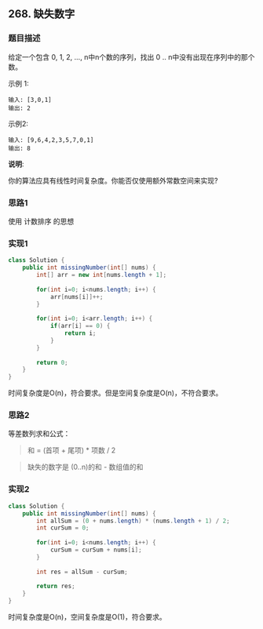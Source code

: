 ## 268. 缺失数字

### 题目描述

给定一个包含 0, 1, 2, ..., n中n个数的序列，找出 0 .. n中没有出现在序列中的那个数。

示例 1:

    输入: [3,0,1]
    输出: 2

示例2:

    输入: [9,6,4,2,3,5,7,0,1]
    输出: 8

**说明**:

你的算法应具有线性时间复杂度。你能否仅使用额外常数空间来实现?

### 思路1

使用 计数排序 的思想

### 实现1

```java
class Solution {
    public int missingNumber(int[] nums) {
        int[] arr = new int[nums.length + 1];
        
        for(int i=0; i<nums.length; i++) {
            arr[nums[i]]++;
        }
        
        for(int i=0; i<arr.length; i++) {
            if(arr[i] == 0) {
                return i;
            }
        }
        
        return 0;
    }
}
```

时间复杂度是O(n)，符合要求。但是空间复杂度是O(n)，不符合要求。

### 思路2

等差数列求和公式：
> 和 = (首项 + 尾项) * 项数 / 2

> 缺失的数字是 (0..n)的和 - 数组值的和

### 实现2

```java
class Solution {
    public int missingNumber(int[] nums) {
        int allSum = (0 + nums.length) * (nums.length + 1) / 2;
        int curSum = 0;
        
        for(int i=0; i<nums.length; i++) {
            curSum = curSum + nums[i];
        }
        
        int res = allSum - curSum;
        
        return res;
    }
}
```

时间复杂度是O(n)，空间复杂度是O(1)，符合要求。
